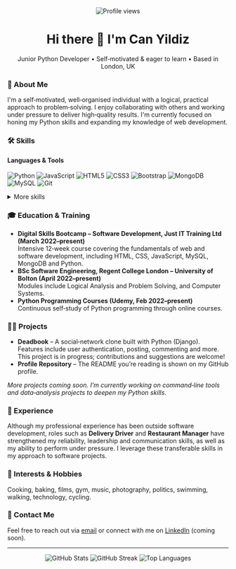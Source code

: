 <div align="center">
  <img src="https://komarev.com/ghpvc/?username=cyldzn&style=flat-square&color=blue" alt="Profile views"/>
  <h1>Hi there 👋 I'm Can Yildiz</h1>
  <p>Junior Python Developer • Self‑motivated & eager to learn • Based in London, UK</p>
</div>

### 🚀 About Me
I'm a self‑motivated, well‑organised individual with a logical, practical approach to problem‑solving. I enjoy collaborating with others and working under pressure to deliver high‑quality results. I'm currently focused on honing my Python skills and expanding my knowledge of web development.

### 🛠️ Skills
#### Languages & Tools
![Python](https://img.shields.io/badge/Python-3776AB?style=for-the-badge&logo=python&logoColor=white)
![JavaScript](https://img.shields.io/badge/JavaScript-F7DF1E?style=for-the-badge&logo=javascript&logoColor=black)
![HTML5](https://img.shields.io/badge/HTML5-E34F26?style=for-the-badge&logo=html5&logoColor=white)
![CSS3](https://img.shields.io/badge/CSS3-1572B6?style=for-the-badge&logo=css3&logoColor=white)
![Bootstrap](https://img.shields.io/badge/Bootstrap-7952B3?style=for-the-badge&logo=bootstrap&logoColor=white)
![MongoDB](https://img.shields.io/badge/MongoDB-47A248?style=for-the-badge&logo=mongodb&logoColor=white)
![MySQL](https://img.shields.io/badge/MySQL-4479A1?style=for-the-badge&logo=mysql&logoColor=white)
![Git](https://img.shields.io/badge/Git-F05032?style=for-the-badge&logo=git&logoColor=white)
<details>
<summary>More skills</summary>
<ul>
  <li>Problem solving, critical thinking, time management</li>
  <li>Teamwork and leadership</li>
</ul>
</details>

### 🎓 Education & Training
- **Digital Skills Bootcamp – Software Development, Just IT Training Ltd (March 2022–present)**  
  Intensive 12‑week course covering the fundamentals of web and software development, including HTML, CSS, JavaScript, MySQL, MongoDB and Python.
- **BSc Software Engineering, Regent College London – University of Bolton (April 2022–present)**  
  Modules include Logical Analysis and Problem Solving, and Computer Systems.
- **Python Programming Courses (Udemy, Feb 2022–present)**  
  Continuous self‑study of Python programming through online courses.

### 🧑‍💻 Projects
- **Deadbook** – A social‑network clone built with Python (Django).  
  Features include user authentication, posting, commenting and more. This project is in progress; contributions and suggestions are welcome!
- **Profile Repository** – The README you’re reading is shown on my GitHub profile.

*More projects coming soon. I’m currently working on command‑line tools and data‑analysis projects to deepen my Python skills.*

### 💼 Experience
Although my professional experience has been outside software development, roles such as **Delivery Driver** and **Restaurant Manager** have strengthened my reliability, leadership and communication skills, as well as my ability to perform under pressure. I leverage these transferable skills in my approach to software projects.

### 🎯 Interests & Hobbies
Cooking, baking, films, gym, music, photography, politics, swimming, walking, technology, cycling.

### 💋 Contact Me
Feel free to reach out via [email](mailto:cn.yldz@hotmail.com) or connect with me on [LinkedIn](#) (coming soon).

---

<div align="center">
  <img src="https://github-readme-stats.vercel.app/api?username=cyldzn&show_icons=true&theme=tokyonight" alt="GitHub Stats"/>
  <img src="https://github-readme-streak-stats.herokuapp.com/?user=cyldzn&theme=tokyonight" alt="GitHub Streak"/>
  <img src="https://github-readme-stats.vercel.app/api/top-langs/?username=cyldzn&layout=compact&theme=tokyonight" alt="Top Languages"/>
</div>

<!--
This README.md is automatically shown on my GitHub profile.
-->
